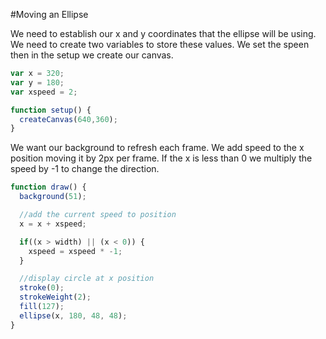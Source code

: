 #Moving an Ellipse 

We need to establish our x and y coordinates that the ellipse will be using. We need to create two variables to store these values. We set the speen then in the setup we create our canvas.

```js
var x = 320;
var y = 180;
var xspeed = 2;

function setup() {
  createCanvas(640,360); 
}

```



We want our background to refresh each frame. We add speed to the x position moving it by 2px per frame. If the x is less than 0 we multiply the speed by -1 to change the direction.

```js
function draw() {
  background(51);

  //add the current speed to position
  x = x + xspeed;

  if((x > width) || (x < 0)) {
    xspeed = xspeed * -1;
  }

  //display circle at x position
  stroke(0);
  strokeWeight(2);
  fill(127);
  ellipse(x, 180, 48, 48);
}

```